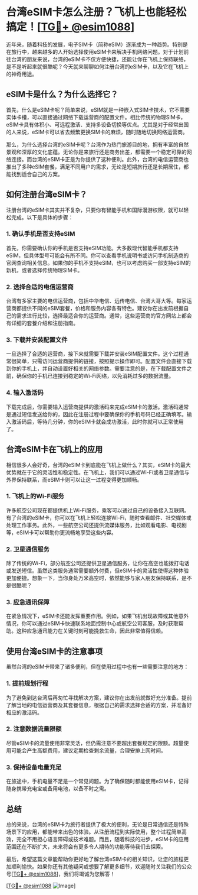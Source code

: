 # 台湾eSIM卡怎么注册？飞机上也能轻松搞定！[[TG💪+ @esim1088](https://t.me/s/esim1088)]

近年来，随着科技的发展，电子SIM卡（简称eSIM）逐渐成为一种趋势。特别是在旅行中，越来越多的人开始选择使用eSIM卡来解决手机网络问题。对于计划前往台湾的朋友来说，台湾的eSIM卡不仅方便快捷，还能让你在飞机上保持联络，是不是听起来就很酷呢？今天就来聊聊如何注册台湾的eSIM卡，以及它在飞机上的神奇用途。

## eSIM卡是什么？为什么选择它？

首先，什么是eSIM卡呢？简单来说，eSIM就是一种嵌入式SIM卡技术，它不需要实体卡槽，可以直接通过网络下载运营商的配置文件。相比传统的物理SIM卡，eSIM卡具有体积小、可远程激活、支持多设备切换等优点。尤其是对于经常出国的人来说，eSIM卡可以省去频繁更换SIM卡的麻烦，随时随地切换网络运营商。

那么，为什么选择台湾的eSIM卡呢？台湾作为热门旅游目的地，拥有丰富的自然景观和深厚的文化底蕴。无论你是来旅行还是商务出差，都需要一个稳定可靠的网络连接。而台湾的eSIM卡正是为你提供了这种便利。此外，台湾的电信运营商也推出了多种eSIM套餐，满足不同用户的需求，无论是短期旅行还是长期居住，都能找到适合自己的方案。

## 如何注册台湾eSIM卡？

注册台湾的eSIM卡其实并不复杂，只要你有智能手机和国际漫游权限，就可以轻松完成。以下是具体的步骤：

### 1. 确认手机是否支持eSIM

首先，你需要确认你的手机是否支持eSIM功能。大多数现代智能手机都支持eSIM，但具体型号可能会有所不同。你可以查看手机说明书或访问手机制造商的官网查询相关信息。如果你的手机不支持eSIM，也可以考虑购买一部支持eSIM的新机，或者选择传统物理SIM卡。

### 2. 选择合适的电信运营商

台湾有多家主要的电信运营商，包括中华电信、远传电信、台湾大哥大等。每家运营商都提供不同的eSIM套餐，价格和服务内容各有特色。建议你在出发前根据自己的需求进行比较，选择最适合你的运营商。通常，这些运营商的官方网站上都会有详细的套餐介绍和注册指南。

### 3. 下载并安装配置文件

一旦选择了合适的运营商，接下来就需要下载并安装eSIM配置文件。这个过程通常很简单，只需访问运营商提供的链接，按照提示操作即可。配置文件会直接下载到你的手机上，并自动设置好相关的网络参数。需要注意的是，在下载配置文件之前，确保你的手机已连接到稳定的Wi-Fi网络，以免消耗过多的数据流量。

### 4. 输入激活码

下载完成后，你需要输入运营商提供的激活码来完成eSIM卡的激活。激活码通常是通过短信发送给你的，因此在注册过程中要确保你的手机号码已经正确填写。输入激活码后，等待几分钟，你的eSIM卡就会成功激活，此时你就可以正常使用了。

## 台湾eSIM卡在飞机上的应用

相信很多人会好奇，台湾的eSIM卡到底能在飞机上做什么？其实，eSIM卡的最大优势就在于它的灵活性和稳定性。在飞机上，我们可以通过Wi-Fi或者卫星通信与外界保持联系，而eSIM卡则可以让这一过程变得更加顺畅。

### 1. 飞机上的Wi-Fi服务

许多航空公司现在都提供机上Wi-Fi服务，乘客可以通过自己的设备接入互联网。有了台湾的eSIM卡，你可以在飞机上轻松连接Wi-Fi，随时查看邮件、社交媒体或处理工作事务。此外，一些航空公司还提供流媒体服务，比如观看电影、电视剧等，eSIM卡可以帮助你更流畅地享受这些内容。

### 2. 卫星通信服务

除了传统的Wi-Fi，部分航空公司还提供卫星通信服务，让你在高空也能拨打电话或发送短信。虽然这类服务通常需要额外付费，但eSIM卡的灵活性使得这种体验更加便捷。想象一下，当你身处万米高空时，依然能够与家人朋友保持联系，是不是很酷呢？

### 3. 应急通讯保障

在紧急情况下，eSIM卡还能发挥重要作用。例如，如果飞机出现故障或其他意外情况，你可以通过eSIM卡快速联系地面控制中心或航空公司客服，及时获取帮助。这种应急通讯能力在关键时刻可能挽救生命，因此非常值得信赖。

## 使用台湾eSIM卡的注意事项

虽然台湾的eSIM卡带来了诸多便利，但在使用过程中也有一些需要注意的地方：

### 1. 提前规划行程

为了避免到达台湾后再匆忙寻找解决方案，建议你在出发前就做好充分准备。提前了解当地的电信运营商及其套餐信息，根据自己的需求选择合适的方案，并准备好相应的激活码。

### 2. 注意数据流量限额

尽管eSIM卡的流量使用非常灵活，但仍需注意不要超出套餐规定的限额。超量使用可能会产生高额费用，建议定期检查剩余流量，合理安排上网时间。

### 3. 保持设备电量充足

在旅途中，手机电量不足是一个常见问题。为了确保随时都能使用eSIM卡，记得随身携带充电宝或备用电池，以备不时之需。

## 总结

总的来说，台湾的eSIM卡为旅行者提供了极大的便利，无论是日常通信还是特殊场景下的应用，都能带来出色的体验。从注册流程到实际使用，整个过程简单高效，完全不用担心语言障碍或技术难题。而且，随着科技的进步，eSIM卡的应用范围还在不断扩大，未来将会有更多令人期待的功能等待我们去探索。

最后，希望这篇文章能帮助你更好地了解台湾eSIM卡的相关知识，让您的旅程更加顺利愉快。如果你还有其他疑问或想要了解更多细节，欢迎随时关注我们的公众号[[TG💪+ @esim1088](https://t.me/s/esim1088)]，我们将竭诚为您解答！

[[TG💪+ @esim1088](https://t.me/s/esim1088) ![Image](https://i.postimg.cc/4NQfJmqS/Snipaste-2025-05-13-00-14-12.png)]